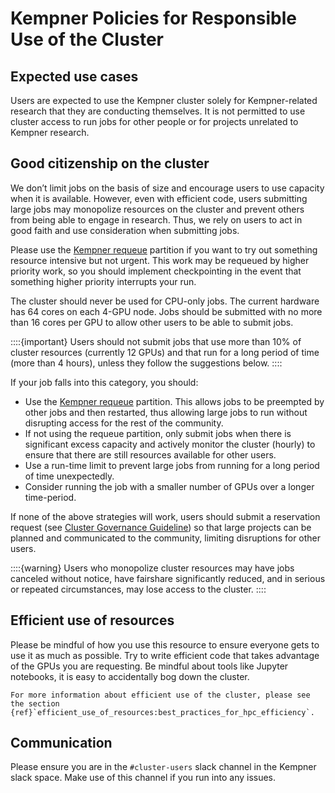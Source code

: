 # Kempner Policies for Responsible Use of the Cluster


## Expected use cases

Users are expected to use the Kempner cluster solely for Kempner-related research that they are conducting themselves. It is not permitted to use cluster access to run jobs for other people or for projects unrelated to Kempner research.


## Good citizenship on the cluster

We don’t limit jobs on the basis of size and encourage users to use capacity when it is available. However, even with efficient code, users submitting large jobs may monopolize resources on the cluster and prevent others from being able to engage in research.  Thus, we rely on users to act in good faith and use consideration when submitting jobs.

Please use the [Kempner requeue](https://docs.rc.fas.harvard.edu/kb/kempner-partitions/) partition if you want to try out something resource intensive but not urgent. This work may be requeued by higher priority work, so you should implement checkpointing in the event that something higher priority interrupts your run.

The cluster should never be used for CPU-only jobs. The current hardware has 64 cores on each 4-GPU node.  Jobs should be submitted with no more than 16 cores per GPU to allow other users to be able to submit jobs.  

::::{important}
Users should not submit jobs that use more than 10% of cluster resources (currently 12 GPUs) and that run for a long period of time (more than 4 hours), unless they follow the suggestions below. 
::::

If your job falls into this category, you should:

- Use the [Kempner requeue](https://docs.rc.fas.harvard.edu/kb/kempner-partitions/) partition. This allows jobs to be preempted by other jobs and then restarted, thus allowing large jobs to run without disrupting access for the rest of the community.
- If not using the requeue partition, only submit jobs when there is significant excess capacity and actively monitor the cluster (hourly) to ensure that there are still resources available for other users.
- Use a run-time limit to prevent large jobs from running for a long period of time unexpectedly.
- Consider running the job with a smaller number of GPUs over a longer time-period.

If none of the above strategies will work, users should submit a reservation request (see [Cluster Governance Guideline](https://sites.harvard.edu/kempner/computing/)) so that large projects can be planned and communicated to the community, limiting disruptions for other users.  


::::{warning}
Users who monopolize cluster resources may have jobs canceled without notice, have fairshare significantly reduced, and in serious or repeated circumstances, may lose access to the cluster.
::::


## Efficient use of resources

Please be mindful of how you use this resource to ensure everyone gets to use it as much as possible. Try to write efficient code that takes advantage of the GPUs you are requesting. Be mindful about tools like Jupyter notebooks, it is easy to accidentally bog down the cluster. 

```{seealso}
For more information about efficient use of the cluster, please see the section {ref}`efficient_use_of_resources:best_practices_for_hpc_efficiency`.
```

## Communication

Please ensure you are in the `#cluster-users` slack channel in the Kempner slack space. Make use of this channel if you run into any issues. 

